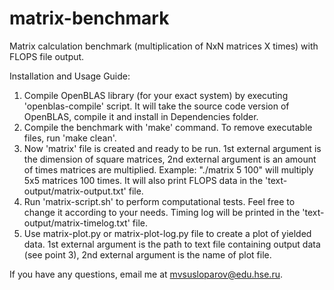 # matrix-benchmark
Matrix calculation benchmark (multiplication of NxN matrices X times) with FLOPS file output.

Installation and Usage Guide:
1. Compile OpenBLAS library (for your exact system) by executing 'openblas-compile' script. It will take the source code version of OpenBLAS, compile it and install in Dependencies folder. 
2. Compile the benchmark with 'make' command. To remove executable files, run 'make clean'.
3. Now 'matrix' file is created and ready to be run. 1st external argument is the dimension of square matrices, 2nd external argument is an amount of times matrices are multiplied. Example: "./matrix 5 100" will multiply 5x5 matrices 100 times. It will also print FLOPS data in the 'text-output/matrix-output.txt' file.
4. Run 'matrix-script.sh' to perform computational tests. Feel free to change it according to your needs. Timing log will be printed in the 'text-output/matrix-timelog.txt' file.
5. Use matrix-plot.py or matrix-plot-log.py file to create a plot of yielded data. 1st external argument is the path to text file containing output data (see point 3), 2nd external argument is the name of plot file.

If you have any questions, email me at mvsusloparov@edu.hse.ru.
